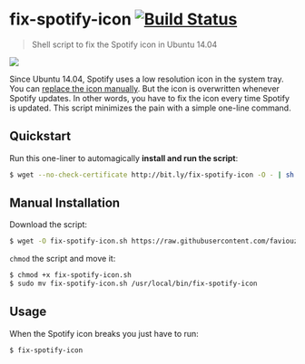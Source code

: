 # fix-spotify-icon [![Build Status](https://travis-ci.org/faviouz/fix-spotify-icon.svg?branch=master)](https://travis-ci.org/faviouz/fix-spotify-icon)

> Shell script to fix the Spotify icon in Ubuntu 14.04

![](https://raw.githubusercontent.com/faviouz/fix-spotify-icon/master/comparison.png)

Since Ubuntu 14.04, Spotify uses a low resolution icon in the system tray. You can [replace the icon manually](http://askubuntu.com/questions/449392/how-to-fix-fuzzy-spotify-icon-in-the-icon-tray). But the icon is overwritten whenever Spotify updates. In other words, you have to fix the icon every time Spotify is updated. This script minimizes the pain with a simple one-line command.

## Quickstart

Run this one-liner to automagically **install and run the script**:

```bash
$ wget --no-check-certificate http://bit.ly/fix-spotify-icon -O - | sh
```

## Manual Installation

Download the script:

```bash
$ wget -O fix-spotify-icon.sh https://raw.githubusercontent.com/faviouz/fix-spotify-icon/master/fix-spotify-icon.sh
```

`chmod` the script and move it:

```bash
$ chmod +x fix-spotify-icon.sh
$ sudo mv fix-spotify-icon.sh /usr/local/bin/fix-spotify-icon
```

## Usage

When the Spotify icon breaks you just have to run:

```bash
$ fix-spotify-icon
```
